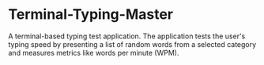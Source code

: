 # Terminal-Typing-Master
A terminal-based typing test application. The application tests the user's typing speed by presenting a list of random words from a selected category and measures metrics like words per minute (WPM).
